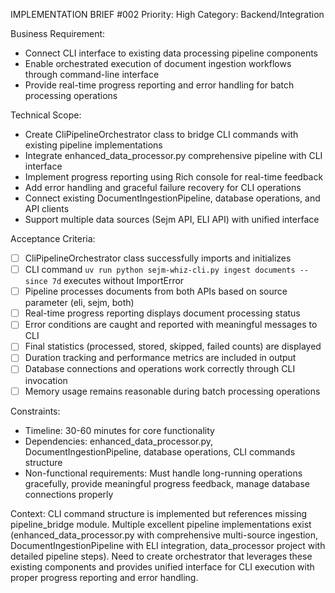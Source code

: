 IMPLEMENTATION BRIEF #002
Priority: High
Category: Backend/Integration

Business Requirement:

- Connect CLI interface to existing data processing pipeline components
- Enable orchestrated execution of document ingestion workflows through command-line interface
- Provide real-time progress reporting and error handling for batch processing operations

Technical Scope:

- Create CliPipelineOrchestrator class to bridge CLI commands with existing pipeline implementations
- Integrate enhanced_data_processor.py comprehensive pipeline with CLI interface
- Implement progress reporting using Rich console for real-time feedback
- Add error handling and graceful failure recovery for CLI operations
- Connect existing DocumentIngestionPipeline, database operations, and API clients
- Support multiple data sources (Sejm API, ELI API) with unified interface

Acceptance Criteria:

- [ ] CliPipelineOrchestrator class successfully imports and initializes
- [ ] CLI command `uv run python sejm-whiz-cli.py ingest documents --since 7d` executes without ImportError
- [ ] Pipeline processes documents from both APIs based on source parameter (eli, sejm, both)
- [ ] Real-time progress reporting displays document processing status
- [ ] Error conditions are caught and reported with meaningful messages to CLI
- [ ] Final statistics (processed, stored, skipped, failed counts) are displayed
- [ ] Duration tracking and performance metrics are included in output
- [ ] Database connections and operations work correctly through CLI invocation
- [ ] Memory usage remains reasonable during batch processing operations

Constraints:

- Timeline: 30-60 minutes for core functionality
- Dependencies: enhanced_data_processor.py, DocumentIngestionPipeline, database operations, CLI commands structure
- Non-functional requirements: Must handle long-running operations gracefully, provide meaningful progress feedback, manage
  database connections properly

Context: CLI command structure is implemented but references missing pipeline_bridge module. Multiple excellent pipeline
implementations exist (enhanced_data_processor.py with comprehensive multi-source ingestion, DocumentIngestionPipeline with ELI
integration, data_processor project with detailed pipeline steps). Need to create orchestrator that leverages these existing
components and provides unified interface for CLI execution with proper progress reporting and error handling.
